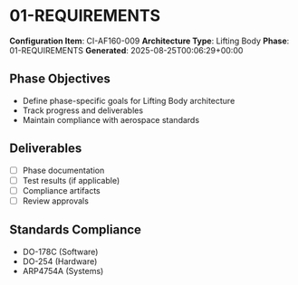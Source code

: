 # 01-REQUIREMENTS

**Configuration Item**: CI-AF160-009
**Architecture Type**: Lifting Body
**Phase**: 01-REQUIREMENTS
**Generated**: 2025-08-25T00:06:29+00:00

## Phase Objectives
- Define phase-specific goals for Lifting Body architecture
- Track progress and deliverables
- Maintain compliance with aerospace standards

## Deliverables
- [ ] Phase documentation
- [ ] Test results (if applicable)
- [ ] Compliance artifacts
- [ ] Review approvals

## Standards Compliance
- DO-178C (Software)
- DO-254 (Hardware)
- ARP4754A (Systems)
